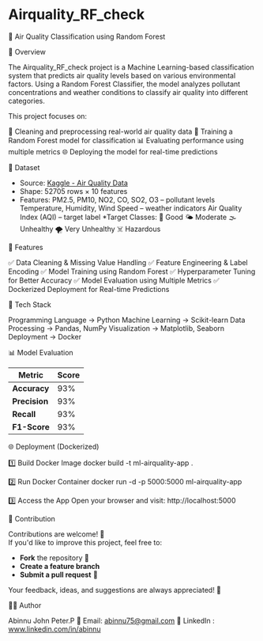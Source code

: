 # Airquality_RF_check

🌿 Air Quality Classification using Random Forest

📌 Overview

The Airquality_RF_check project is a Machine Learning-based classification system that predicts air quality levels based on various environmental factors. Using a Random Forest Classifier, the model analyzes pollutant concentrations and weather conditions to classify air quality into different categories.

This project focuses on:

🧹 Cleaning and preprocessing real-world air quality data
🌳 Training a Random Forest model for classification
📊 Evaluating performance using multiple metrics 
🌐 Deploying the model for real-time predictions

📂 Dataset

* Source: [Kaggle - Air Quality Data](https://www.kaggle.com/datasets)
* Shape:  52705 rows × 10 features
* Features:
   PM2.5, PM10, NO2, CO, SO2, O3 – pollutant levels
   Temperature, Humidity, Wind Speed – weather indicators
   Air Quality Index (AQI) – target label
*Target Classes:
  🌿 Good 
  🌤 Moderate
  🌫 Unhealthy
  🌪 Very Unhealthy
  ☠️ Hazardous

🚀 Features

✅ Data Cleaning & Missing Value Handling
✅ Feature Engineering & Label Encoding
✅ Model Training using Random Forest
✅ Hyperparameter Tuning for Better Accuracy
✅ Model Evaluation using Multiple Metrics
✅ Dockerized Deployment for Real-time Predictions

🧠 Tech Stack

Programming Language → Python 
Machine Learning → Scikit-learn
Data Processing → Pandas, NumPy
Visualization → Matplotlib, Seaborn
Deployment → Docker

📊 Model Evaluation

| Metric        | Score |
| ------------- | ----- |
| **Accuracy**  | 93%   |
| **Precision** | 93%   |
| **Recall**    | 93%   |
| **F1-Score**  | 93%   |


🌐 Deployment (Dockerized)

1️⃣ Build Docker Image
docker build -t ml-airquality-app .

2️⃣ Run Docker Container
docker run -d -p 5000:5000 ml-airquality-app

3️⃣ Access the App
Open your browser and visit:
http://localhost:5000

🤝 Contribution  

Contributions are welcome! 🎉  
If you'd like to improve this project, feel free to:

- **Fork** the repository 🍴  
- **Create a feature branch**  
- **Submit a pull request** 🚀  

Your feedback, ideas, and suggestions are always appreciated! 🙌

👨‍💻 Author

Abinnu John Peter.P
📧 Email: abinnu75@gmail.com
🔗 LinkedIn : www.linkedin.com/in/abinnu
